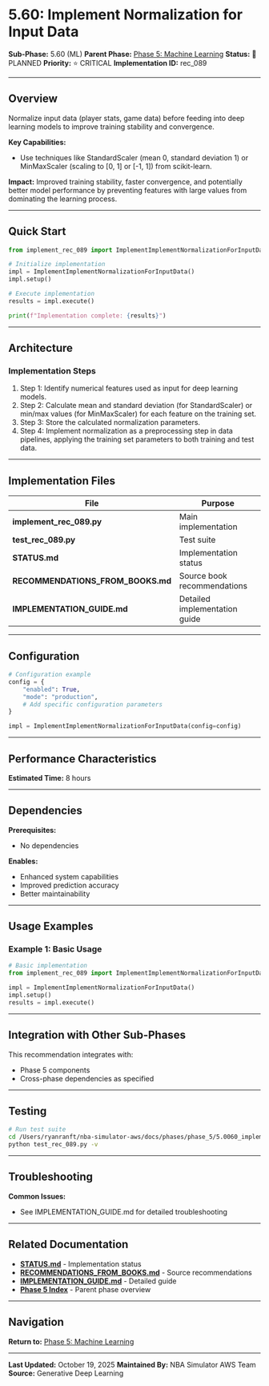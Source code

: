 # 5.60: Implement Normalization for Input Data

**Sub-Phase:** 5.60 (ML)
**Parent Phase:** [Phase 5: Machine Learning](../PHASE_5_INDEX.md)
**Status:** 🔵 PLANNED
**Priority:** ⭐ CRITICAL
**Implementation ID:** rec_089

---

## Overview

Normalize input data (player stats, game data) before feeding into deep learning models to improve training stability and convergence.

**Key Capabilities:**
- Use techniques like StandardScaler (mean 0, standard deviation 1) or MinMaxScaler (scaling to [0, 1] or [-1, 1]) from scikit-learn.

**Impact:**
Improved training stability, faster convergence, and potentially better model performance by preventing features with large values from dominating the learning process.

---

## Quick Start

```python
from implement_rec_089 import ImplementImplementNormalizationForInputData

# Initialize implementation
impl = ImplementImplementNormalizationForInputData()
impl.setup()

# Execute implementation
results = impl.execute()

print(f"Implementation complete: {results}")
```

---

## Architecture

### Implementation Steps

1. Step 1: Identify numerical features used as input for deep learning models.
2. Step 2: Calculate mean and standard deviation (for StandardScaler) or min/max values (for MinMaxScaler) for each feature on the training set.
3. Step 3: Store the calculated normalization parameters.
4. Step 4: Implement normalization as a preprocessing step in data pipelines, applying the training set parameters to both training and test data.

---

## Implementation Files

| File | Purpose |
|------|---------|
| **implement_rec_089.py** | Main implementation |
| **test_rec_089.py** | Test suite |
| **STATUS.md** | Implementation status |
| **RECOMMENDATIONS_FROM_BOOKS.md** | Source book recommendations |
| **IMPLEMENTATION_GUIDE.md** | Detailed implementation guide |

---

## Configuration

```python
# Configuration example
config = {
    "enabled": True,
    "mode": "production",
    # Add specific configuration parameters
}

impl = ImplementImplementNormalizationForInputData(config=config)
```

---

## Performance Characteristics

**Estimated Time:** 8 hours

---

## Dependencies

**Prerequisites:**
- No dependencies

**Enables:**
- Enhanced system capabilities
- Improved prediction accuracy
- Better maintainability

---

## Usage Examples

### Example 1: Basic Usage

```python
# Basic implementation
from implement_rec_089 import ImplementImplementNormalizationForInputData

impl = ImplementImplementNormalizationForInputData()
impl.setup()
results = impl.execute()
```

---

## Integration with Other Sub-Phases

This recommendation integrates with:
- Phase 5 components
- Cross-phase dependencies as specified

---

## Testing

```bash
# Run test suite
cd /Users/ryanranft/nba-simulator-aws/docs/phases/phase_5/5.0060_implement_normalization_for_input_data
python test_rec_089.py -v
```

---

## Troubleshooting

**Common Issues:**
- See IMPLEMENTATION_GUIDE.md for detailed troubleshooting

---

## Related Documentation

- **[STATUS.md](STATUS.md)** - Implementation status
- **[RECOMMENDATIONS_FROM_BOOKS.md](RECOMMENDATIONS_FROM_BOOKS.md)** - Source recommendations
- **[IMPLEMENTATION_GUIDE.md](IMPLEMENTATION_GUIDE.md)** - Detailed guide
- **[Phase 5 Index](../PHASE_5_INDEX.md)** - Parent phase overview

---

## Navigation

**Return to:** [Phase 5: Machine Learning](../PHASE_5_INDEX.md)

---

**Last Updated:** October 19, 2025
**Maintained By:** NBA Simulator AWS Team
**Source:** Generative Deep Learning
